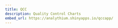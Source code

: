 ```yaml
---
title: QCC
description: Quality Control Charts
embed_url: https://analythium.shinyapps.io/qccapp/
---
```

